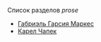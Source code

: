 Список разделов *prose*

* [Габриэль Гарсия Маркес](Габриэль%20Гарсия%20Маркес)
* [Карел Чапек](Карел%20Чапек)